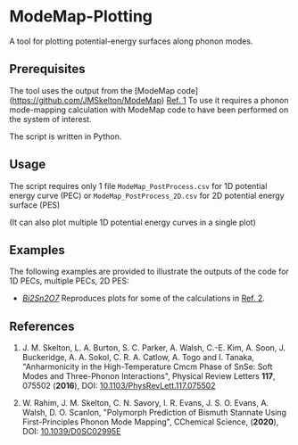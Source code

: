 # ModeMap-Plotting

A tool for plotting potential-energy surfaces along phonon modes.

Prerequisites
-------------

The tool uses the output from the [ModeMap code] (https://github.com/JMSkelton/ModeMap) [Ref. 1](#Ref1)
To use it requires a phonon mode-mapping calculation with ModeMap code to have been performed on the system of interest.

The script is written in Python.

Usage
-----

The script requires only 1 file `ModeMap_PostProcess.csv` for 1D potential energy curve (PEC) or `ModeMap_PostProcess_2D.csv` for 2D potential energy surface (PES)

(It can also plot multiple 1D potential energy curves in a single plot)

Examples
--------

The following examples are provided to illustrate the outputs of the code for 1D PECs, multiple PECs, 2D PES:

* [*Bi2Sn2O7*](./Example_plots) Reproduces plots for some of the calculations in [Ref. 2](#Ref2).


References
----------

1. <a name="Ref1"></a> J. M. Skelton, L. A. Burton, S. C. Parker, A. Walsh, C.-E. Kim, A. Soon, J. Buckeridge, A. A. Sokol, C. R. A. Catlow, A. Togo and I. Tanaka, "Anharmonicity in the High-Temperature Cmcm Phase of SnSe: Soft Modes and Three-Phonon Interactions", Physical Review Letters **117**, 075502 (**2016**), DOI: [10.1103/PhysRevLett.117.075502](https://doi.org/10.1103/PhysRevLett.117.075502)

2. <a name="Ref2"></a>W. Rahim, J. M. Skelton, C. N. Savory, I. R. Evans, J. S. O. Evans, A. Walsh, D. O. Scanlon, "Polymorph Prediction of Bismuth Stannate Using First-Principles Phonon Mode Mapping", CChemical Science, (**2020**), DOI: [10.1039/D0SC02995E](https://doi.org/10.1039/D0SC02995E)
